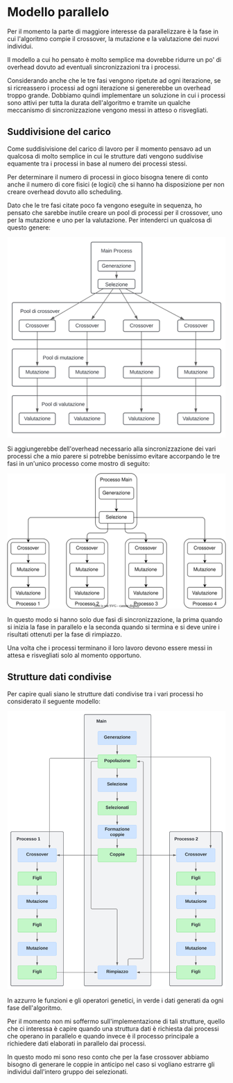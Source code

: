 # Modello parallelo

Per il momento la parte di maggiore interesse da
parallelizzare è la fase in cui l'algoritmo compie
il crossover, la mutazione e la valutazione dei
nuovi individui.

Il modello a cui ho pensato è molto semplice ma
dovrebbe ridurre un po' di overhead dovuto ad
eventuali sincronizzazioni tra i processi.

Considerando anche che le tre fasi vengono ripetute
ad ogni iterazione, se si ricreassero i processi
ad ogni iterazione si genererebbe un overhead
troppo grande. Dobbiamo quindi implementare un
soluzione in cui i processi sono attivi per tutta
la durata dell'algoritmo e tramite un qualche
meccanismo di sincronizzazione vengono messi in
atteso o risvegliati.

## Suddivisione del carico

Come suddisivisione del carico di lavoro per il
momento pensavo ad un qualcosa di molto semplice
in cui le strutture dati vengono suddivise
equamente tra i processi in base al numero dei
processi stessi.

Per determinare il numero di processi in gioco
bisogna tenere di conto anche il numero di core
fisici (e logici) che si hanno ha disposizione per
non creare overhead dovuto allo scheduling.

Dato che le tre fasi citate poco fa vengono
eseguite in sequenza, ho pensato che sarebbe
inutile creare un pool di processi per il
crossover, uno per la mutazione e uno per la
valutazione. Per intenderci un qualcosa di
questo genere:

![](images/modello1.svg)

Si aggiungerebbe dell'overhead necessario alla
sincronizzazione dei vari processi che a mio parere
si potrebbe benissimo evitare accorpando le tre
fasi in un'unico processo come mostro di seguito:

![](images/modello2.svg)

In questo modo si hanno solo due fasi di
sincronizzazione, la prima quando si inizia la fase
in parallelo e la seconda quando si termina e si
deve unire i risultati ottenuti per la fase di
rimpiazzo.

Una volta che i processi terminano il loro lavoro
devono essere messi in attesa e risvegliati solo
al momento opportuno.

## Strutture dati condivise

Per capire quali siano le strutture dati condivise
tra i vari processi ho considerato il seguente
modello:

![](images/dataflow.svg)

In azzurro le funzioni e gli operatori genetici,
in verde i dati generati da ogni fase
dell'algoritmo.

Per il momento non mi soffermo
sull'implementazione di tali strutture, quello
che ci interessa è capire quando una struttura
dati è richiesta dai processi che operano in
parallelo e quando invece è il processo principale
a richiedere dati elaborati in parallelo dai
processi.

In questo modo mi sono reso conto che per la fase
crossover abbiamo bisogno di generare le coppie
in anticipo nel caso si vogliano estrarre gli
individui dall'intero gruppo dei selezionati.
